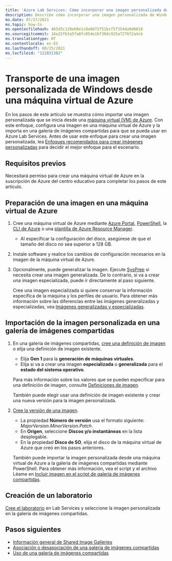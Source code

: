 ```yaml
---
title: 'Azure Lab Services: Cómo incorporar una imagen personalizada de Windows desde una máquina virtual de Azure'
description: Describe cómo incorporar una imagen personalizada de Windows desde una máquina virtual de Azure.
ms.date: 07/27/2021
ms.topic: how-to
ms.openlocfilehash: 465d3c128e68e1c8a0d72f51bcf5f354da9d6818
ms.sourcegitcommit: 16e25fb3a5fa8fc054e16f30dc925a7276f2a4cb
ms.translationtype: HT
ms.contentlocale: es-ES
ms.lasthandoff: 08/25/2021
ms.locfileid: "122831382"
---
```

# <a name="bring-a-windows-custom-image-from-an-azure-virtual-machine"></a>Transporte de una imagen personalizada de Windows desde una máquina virtual de Azure

En los pasos de este artículo se muestra cómo importar una imagen personalizada que se inicia desde una [máquina virtual (VM) de Azure](https://azure.microsoft.com/services/virtual-machines/). Con este enfoque, configura una imagen en una máquina virtual de Azure y la importa en una galería de imágenes compartidas para que se pueda usar en Azure Lab Services. Antes de usar este enfoque para crear una imagen personalizada, lea [Enfoques recomendados para crear imágenes personalizadas](approaches-for-custom-image-creation.md) para decidir el mejor enfoque para el escenario.

## <a name="prerequisites"></a>Requisitos previos

Necesitará permiso para crear una máquina virtual de Azure en la suscripción de Azure del centro educativo para completar los pasos de este artículo.

## <a name="prepare-a-custom-image-on-an-azure-vm"></a>Preparación de una imagen en una máquina virtual de Azure

1. Cree una máquina virtual de Azure mediante [Azure Portal](../virtual-machines/windows/quick-create-portal.md), [PowerShell](../virtual-machines/windows/quick-create-powershell.md), la [CLI de Azure](../virtual-machines/windows/quick-create-cli.md) o una [plantilla de Azure Resource Manager](../virtual-machines/windows/quick-create-template.md).
    
    - Al especificar la configuración del disco, asegúrese de que el tamaño del disco *no* sea superior a 128 GB.
    
1. Instale software y realice los cambios de configuración necesarios en la imagen de la máquina virtual de Azure.

1. Opcionalmente, puede generalizar la imagen. Ejecute [SysPrep](../virtual-machines/generalize.md#windows) si necesita crear una imagen generalizada. De lo contrario, si va a crear una imagen especializada, puede ir directamente al paso siguiente.

    Cree una imagen especializada si quiere conservar la información específica de la máquina y los perfiles de usuario. Para obtener más información sobre las diferencias entre las imágenes generalizadas y especializadas, vea [Imágenes generalizadas y especializadas](../virtual-machines/shared-image-galleries.md#generalized-and-specialized-images).

## <a name="import-the-custom-image-into-a-shared-image-gallery"></a>Importación de la imagen personalizada en una galería de imágenes compartidas

1. En una galería de imágenes compartidas, [cree una definición de imagen](../virtual-machines/windows/shared-images-portal.md#create-an-image-definition) o elija una definición de imagen existente.
     - Elija **Gen 1** para la **generación de máquinas virtuales**.
     - Elija si va a crear una imagen **especializada** o **generalizada** para el **estado del sistema operativo**.

    Para más información sobre los valores que se pueden especificar para una definición de imagen, consulte [Definiciones de imagen](../virtual-machines/shared-image-galleries.md#image-definitions). 
    
    También puede elegir usar una definición de imagen existente y crear una nueva versión para la imagen personalizada.
    
1. [Cree la versión de una imagen](../virtual-machines/windows/shared-images-portal.md#create-an-image-version).
    - La propiedad **Número de versión** usa el formato siguiente: *MajorVersion.MinorVersion.Patch*.   
    - En **Origen**, seleccione **Discos y/o instantáneas** en la lista desplegable.
    - En la propiedad **Disco de SO**, elija el disco de la máquina virtual de Azure que creó en los pasos anteriores.

    También puede importar la imagen personalizada desde una máquina virtual de Azure a la galería de imágenes compartidas mediante PowerShell. Para obtener más información, vea el script y el archivo Léame en [Incluir imagen en el script de galería de imágenes compartidas](https://github.com/Azure/azure-devtestlab/tree/master/samples/ClassroomLabs/Scripts/BringImageToSharedImageGallery/).

## <a name="create-a-lab"></a>Creación de un laboratorio

[Cree el laboratorio](tutorial-setup-classroom-lab.md) en Lab Services y seleccione la imagen personalizada en la galería de imágenes compartidas.

## <a name="next-steps"></a>Pasos siguientes

* [Información general de Shared Image Galleries](../virtual-machines/shared-image-galleries.md)
* [Asociación o desasociación de una galería de imágenes compartidas](how-to-attach-detach-shared-image-gallery.md)
* [Uso de una galería de imágenes compartidas](how-to-use-shared-image-gallery.md)